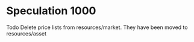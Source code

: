 # Speculation 1000

Todo
Delete price lists from resources/market. They have been moved to resources/asset
